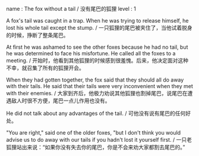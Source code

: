 name : The fox without a tail / 没有尾巴的狐狸
level : 1

A fox's tail was caught in a trap. When he was trying to release himself, he lost his whole tail except the stump. / 一只狐狸的尾巴被夹住了，当他试着脱身的时候，挣断了整条尾巴。

At first he was ashamed to see the other foxes because he had no tail, but he was determined to face his misfortune. He called all the foxes to a meeting. / 开始时，他看到其他狐狸的时候感到很羞愧。后来，他决定面对这种不幸，就召集了所有的狐狸开会。

When they had gotten together, the fox said that they should all do away with their tails. He said that their tails were very inconvenient when they met with their enemies. / 大家到齐后，他极力劝说其他狐狸也割掉尾巴，说尾巴在遭遇敌人时很不方便，尾巴一点儿作用也没有。

He did not talk about any advantages of the tail. / 可他没有说有尾巴的任何好处。

"You are right," said one of the older foxes, "but I don't think you would advise us to do away with our tails if you hadn't lost it yourself first. / 一只老狐狸站出来说：“如果你没有失去你的尾巴，你是不会来劝大家都割去尾巴的。”
